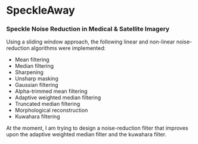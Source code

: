 # SpeckleAway
### Speckle Noise Reduction in Medical & Satellite Imagery

Using a sliding window approach, the following linear and non-linear noise-reduction algorithms were implemented:
* Mean filtering 
* Median filtering
* Sharpening
* Unsharp masking
* Gaussian filtering
* Alpha-trimmed mean filtering 
* Adaptive weighted median filtering
* Truncated median filtering
* Morphological reconstruction
* Kuwahara filtering

At the moment, I am trying to design a noise-reduction filter that improves upon the adaptive weighted median filter and the kuwahara filter.
